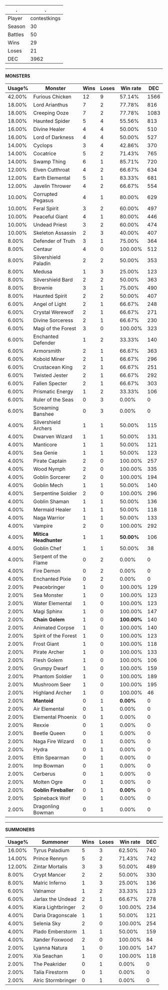 .|.
|-|-
Player|contestkings
Season|30
Battles|50
Wins|29
Loses|21
DEC|3962

---
**MONSTERS**

Usage%|Monster|Wins|Loses|Win rate|DEC|
-|-|-|-|-|-|
42.00%|Furious Chicken|12|9|57.14%|1566|
18.00%|Lord Arianthus|7|2|77.78%|816|
18.00%|Creeping Ooze|7|2|77.78%|1083|
18.00%|Haunted Spider|5|4|55.56%|813|
16.00%|Divine Healer|4|4|50.00%|510|
16.00%|Lord of Darkness|4|4|50.00%|527|
14.00%|Cyclops|3|4|42.86%|370|
14.00%|Cocatrice|5|2|71.43%|765|
14.00%|Swamp Thing|6|1|85.71%|720|
12.00%|Elven Cutthroat|4|2|66.67%|634|
12.00%|Earth Elemental|5|1|83.33%|681|
12.00%|Javelin Thrower|4|2|66.67%|554|
10.00%|Corrupted Pegasus|4|1|80.00%|629|
10.00%|Feral Spirit|3|2|60.00%|497|
10.00%|Peaceful Giant|4|1|80.00%|446|
10.00%|Undead Priest|3|2|60.00%|474|
10.00%|Skeleton Assassin|2|3|40.00%|407|
8.00%|Defender of Truth|3|1|75.00%|364|
8.00%|Centaur|4|0|100.00%|512|
8.00%|Silvershield Paladin|2|2|50.00%|353|
8.00%|Medusa|1|3|25.00%|123|
8.00%|Silvershield Bard|2|2|50.00%|363|
8.00%|Brownie|3|1|75.00%|490|
8.00%|Haunted Spirit|2|2|50.00%|407|
6.00%|Angel of Light|2|1|66.67%|248|
6.00%|Crystal Werewolf|2|1|66.67%|271|
6.00%|Divine Sorceress|2|1|66.67%|230|
6.00%|Magi of the Forest|3|0|100.00%|323|
6.00%|Enchanted Defender|1|2|33.33%|140|
6.00%|Armorsmith|2|1|66.67%|363|
6.00%|Kobold Miner|2|1|66.67%|296|
6.00%|Crustacean King|2|1|66.67%|251|
6.00%|Twisted Jester|2|1|66.67%|292|
6.00%|Fallen Specter|2|1|66.67%|303|
6.00%|Prismatic Energy|1|2|33.33%|106|
6.00%|Ruler of the Seas|0|3|0.00%|0|
6.00%|Screaming Banshee|0|3|0.00%|0|
4.00%|Silvershield Archers|1|1|50.00%|115|
4.00%|Dwarven Wizard|1|1|50.00%|131|
4.00%|Manticore|1|1|50.00%|121|
4.00%|Sea Genie|1|1|50.00%|123|
4.00%|Pirate Captain|2|0|100.00%|257|
4.00%|Wood Nymph|2|0|100.00%|335|
4.00%|Goblin Sorcerer|2|0|100.00%|194|
4.00%|Goblin Mech|1|1|50.00%|140|
4.00%|Serpentine Soldier|2|0|100.00%|296|
4.00%|Goblin Shaman|1|1|50.00%|136|
4.00%|Mermaid Healer|1|1|50.00%|118|
4.00%|Naga Warrior|1|1|50.00%|133|
4.00%|Vampire|2|0|100.00%|292|
4.00%|**Mitica Headhunter**|1|1|**50.00%**|106|
4.00%|Goblin Chef|1|1|50.00%|38|
4.00%|Serpent of the Flame|0|2|0.00%|0|
4.00%|Fire Demon|0|2|0.00%|0|
4.00%|Enchanted Pixie|0|2|0.00%|0|
2.00%|Peacebringer|1|0|100.00%|129|
2.00%|Sea Monster|1|0|100.00%|123|
2.00%|Water Elemental|1|0|100.00%|123|
2.00%|Magi Sphinx|1|0|100.00%|147|
2.00%|**Chain Golem**|1|0|**100.00%**|140|
2.00%|Animated Corpse|1|0|100.00%|140|
2.00%|Spirit of the Forest|1|0|100.00%|123|
2.00%|Frost Giant|1|0|100.00%|118|
2.00%|Pirate Archer|1|0|100.00%|133|
2.00%|Flesh Golem|1|0|100.00%|106|
2.00%|Grumpy Dwarf|1|0|100.00%|159|
2.00%|Phantom Soldier|1|0|100.00%|189|
2.00%|Mushroom Seer|1|0|100.00%|195|
2.00%|Highland Archer|1|0|100.00%|46|
2.00%|**Mantoid**|0|1|**0.00%**|0|
2.00%|Air Elemental|0|1|0.00%|0|
2.00%|Elemental Phoenix|0|1|0.00%|0|
2.00%|Rexxie|0|1|0.00%|0|
2.00%|Beetle Queen|0|1|0.00%|0|
2.00%|Naga Fire Wizard|0|1|0.00%|0|
2.00%|Hydra|0|1|0.00%|0|
2.00%|Ettin Spearman|0|1|0.00%|0|
2.00%|Imp Bowman|0|1|0.00%|0|
2.00%|Cerberus|0|1|0.00%|0|
2.00%|Molten Ogre|0|1|0.00%|0|
2.00%|**Goblin Fireballer**|0|1|**0.00%**|0|
2.00%|Spineback Wolf|0|1|0.00%|0|
2.00%|Dragonling Bowman|0|1|0.00%|0|

---
**SUMMONERS**

Usage%|Summoner|Wins|Loses|Win rate|DEC|
-|-|-|-|-|-|
16.00%|Tyrus Paladium|5|3|62.50%|740|
14.00%|Prince Rennyn|5|2|71.43%|742|
12.00%|Zintar Mortalis|3|3|50.00%|489|
8.00%|Crypt Mancer|2|2|50.00%|330|
8.00%|Malric Inferno|1|3|25.00%|136|
6.00%|Valnamor|1|2|33.33%|123|
6.00%|Jarlax the Undead|2|1|66.67%|278|
4.00%|Kiara Lightbringer|2|0|100.00%|234|
4.00%|Daria Dragonscale|1|1|50.00%|121|
4.00%|Selenia Sky|2|0|100.00%|254|
4.00%|Plado Emberstorm|1|1|50.00%|159|
4.00%|Xander Foxwood|2|0|100.00%|84|
2.00%|Lyanna Natura|1|0|100.00%|147|
2.00%|Xia Seachan|1|0|100.00%|118|
2.00%|The Peakrider|0|1|0.00%|0|
2.00%|Talia Firestorm|0|1|0.00%|0|
2.00%|Alric Stormbringer|0|1|0.00%|0|
